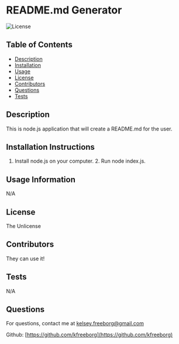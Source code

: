 
  # README.md Generator
  ![License](https://img.shields.io/badge/License-TheUnlicense-blue.svg)

  ## Table of Contents
  * [Description](#description)
  * [Installation](#installation)
  * [Usage](#usage)
  * [License](#license)
  * [Contributors](#contributors)
  * [Questions](#questions)
  * [Tests](#tests)
   
  ## Description
  This is node.js application that will create a README.md for the user.

  ## Installation Instructions
  1. Install node.js on your computer. 2. Run node index.js.

  ## Usage Information
  N/A

  ## License
  The Unlicense

  ## Contributors
  They can use it!

  ## Tests
  N/A

  ## Questions
  For questions, contact me at [kelsey.freeborg@gmail.com](kelsey.freeborg@gmail.com)

  Github: [https://github.com/kfreeborg](https://github.com/kfreeborg)
